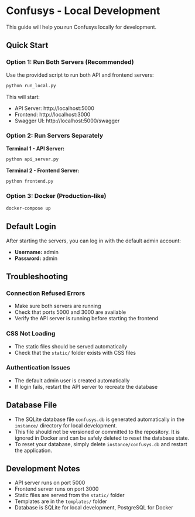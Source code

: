 # Confusys - Local Development

This guide will help you run Confusys locally for development.

## Quick Start

### Option 1: Run Both Servers (Recommended)

Use the provided script to run both API and frontend servers:

```bash
python run_local.py
```

This will start:
- API Server: http://localhost:5000
- Frontend: http://localhost:3000
- Swagger UI: http://localhost:5000/swagger

### Option 2: Run Servers Separately

**Terminal 1 - API Server:**
```bash
python api_server.py
```

**Terminal 2 - Frontend Server:**
```bash
python frontend.py
```

### Option 3: Docker (Production-like)

```bash
docker-compose up
```

## Default Login

After starting the servers, you can log in with the default admin account:

- **Username:** admin
- **Password:** admin

## Troubleshooting

### Connection Refused Errors
- Make sure both servers are running
- Check that ports 5000 and 3000 are available
- Verify the API server is running before starting the frontend

### CSS Not Loading
- The static files should be served automatically
- Check that the `static/` folder exists with CSS files

### Authentication Issues
- The default admin user is created automatically
- If login fails, restart the API server to recreate the database

## Database File

- The SQLite database file `confusys.db` is generated automatically in the `instance/` directory for local development.
- This file should not be versioned or committed to the repository. It is ignored in Docker and can be safely deleted to reset the database state.
- To reset your database, simply delete `instance/confusys.db` and restart the application.

## Development Notes

- API server runs on port 5000
- Frontend server runs on port 3000
- Static files are served from the `static/` folder
- Templates are in the `templates/` folder
- Database is SQLite for local development, PostgreSQL for Docker 